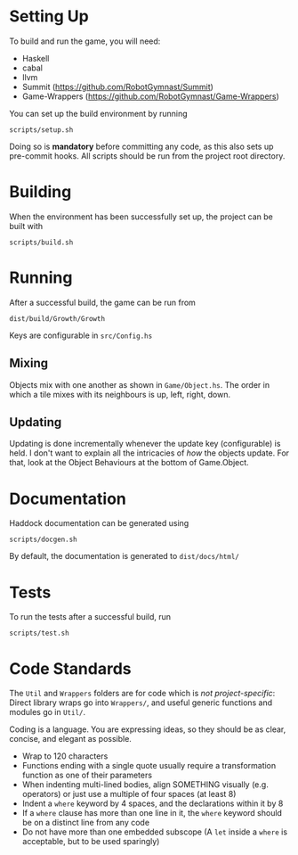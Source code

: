 # Setting Up

To build and run the game, you will need:

 * Haskell
 * cabal
 * llvm
 * Summit (https://github.com/RobotGymnast/Summit)
 * Game-Wrappers (https://github.com/RobotGymnast/Game-Wrappers)

You can set up the build environment by running

    scripts/setup.sh

Doing so is **mandatory** before committing any code, as this also sets up pre-commit hooks.
All scripts should be run from the project root directory.

# Building

When the environment has been successfully set up, the project can be built with

    scripts/build.sh

# Running

After a successful build, the game can be run from

    dist/build/Growth/Growth

Keys are configurable in `src/Config.hs`

## Mixing

Objects mix with one another as shown in `Game/Object.hs`.
The order in which a tile mixes with its neighbours is up, left, right, down.

## Updating

Updating is done incrementally whenever the update key (configurable) is held.
I don't want to explain all the intricacies of _how_ the objects update.
For that, look at the Object Behaviours at the bottom of Game.Object.

# Documentation

Haddock documentation can be generated using

    scripts/docgen.sh

By default, the documentation is generated to `dist/docs/html/`

# Tests

To run the tests after a successful build, run

    scripts/test.sh

# Code Standards

The `Util` and `Wrappers` folders are for code which is *not project-specific*:
Direct library wraps go into `Wrappers/`, and useful generic functions and modules go in `Util/`.

Coding is a language. You are expressing ideas, so they should be as clear, concise, and elegant as possible.

 * Wrap to 120 characters
 * Functions ending with a single quote usually require a transformation function as one of their parameters
 * When indenting multi-lined bodies, align SOMETHING visually (e.g. operators)
   or just use a multiple of four spaces (at least 8)
 * Indent a `where` keyword by 4 spaces, and the declarations within it by 8
 * If a `where` clause has more than one line in it, the `where` keyword should be on a distinct line from any code
 * Do not have more than one embedded subscope (A `let` inside a `where` is acceptable, but to be used sparingly)
